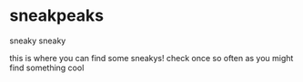 # sneakpeaks
sneaky sneaky

this is where you can find some sneakys! check once so often as you might find something cool
